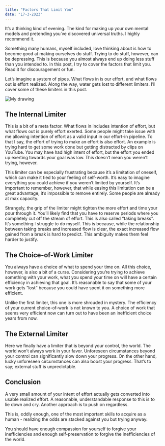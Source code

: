 ```yaml
---
title: "Factors That Limit You"
date: "17-3-2023"
---
```


It’s a thinking kind of evening. The kind for making up your own mental models and pretending you’ve discovered universal truths. I highly recommend it.

Something many humans, myself included, love thinking about is how to become good at making ourselves do stuff. Trying to do stuff, however, can be depressing. This is because you almost always end up doing less stuff than you intended to. In this post, I try to cover the factors that limit you. Read it for discouragement or fun.

Let’s imagine a system of pipes. What flows in is our effort, and what flows out is effort realized. Along the way, water gets lost to different limiters. I’ll cover some of these limiters in this post.

![My drawing](/images/reasons-to-discourage/drawing.jpeg)

## The Internal Limiter

This is a bit of a meta factor. What flows in includes intention of effort, but what flows out is purely effort exerted. Some people might take issue with me allowing intention of effort as a valid input in our effort-in pipeline. To that I say, the effort of trying to make an effort is also effort. An example is trying hard to get some work done but getting distracted by clips on YouTube. You may have had high intent of effort, but the effort you ended up exerting towards your goal was low. This doesn’t mean you weren’t trying, however.

This limiter can be especially frustrating because it’s a limitation of oneself, which can make it tied to your feeling of self-worth. It’s easy to imagine everything you could achieve if you weren’t limited by yourself. It’s important to remember, however, that while easing this limitation can be a great advantage, it’s impossible to remove entirely. Some people are already at max capacity.

Strangely, the grip of the limiter might tighten the more effort and time your pour through it. You’ll likely find that you have to reserve periods where you completely cut off the stream of effort. This is also called “taking breaks”. It’s something I struggle to do myself. This is because, while the relationship between taking breaks and increased flow is clear, the exact increased flow gained from a break is hard to predict. This ambiguity makes them feel harder to justify.

## The Choice-of-Work Limiter

You always have a choice of what to spend your time on. All this choice, however, is also a bit of a curse. Considering you’re trying to achieve something with your work, what you spend your time on will have a certain efficiency in achieving that goal. It’s reasonable to say that some of your work gets “lost” because you could have spent it on something more efficient.

Unlike the first limiter, this one is more shrouded in mystery. The efficiency of your current choice-of-work is not known to you. A choice of work that seems very efficient now can turn out to have been an inefficient choice years from now.

## The External Limiter

Here we finally have a limiter that is beyond your control, the world. The world won’t always work in your favor. Unforeseen circumstances beyond your control can significantly slow down your progress. On the other hand, lucky unforeseen circumstances can also boost your progress. That’s to say; external stuff is unpredictable.

## Conclusion

A very small amount of your intent of effort actually gets converted into usable realized effort. A reasonable, understandable response to this is to lie down and cry. Another approach is to push on regardless.

This is, oddly enough, one of the most important skills to acquire as a human - realizing the odds are stacked against you but trying anyway.

You should have enough compassion for yourself to forgive your inefficiencies and enough self-preservation to forgive the inefficiencies of the world.
